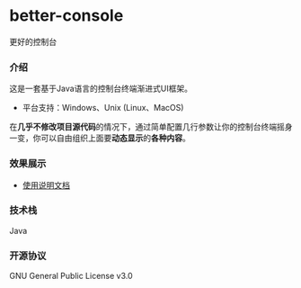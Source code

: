 # better-console

更好的控制台

### 介绍

这是一套基于Java语言的控制台终端渐进式UI框架。 

- 平台支持：Windows、Unix (Linux、MacOS) 

在**几乎不修改项目源代码**的情况下，通过简单配置几行参数让你的控制台终端摇身一变，你可以自由组织上面要**动态显示**的**各种内容**。

### 效果展示

- [使用说明文档](docs/zh-cn.md)

### 技术栈

Java

### 开源协议

GNU General Public License v3.0